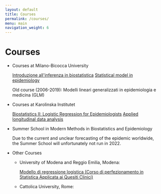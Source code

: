 ```yaml
---
layout: default
title: Courses
permalink: /courses/
menu: main
navigation_weight: 6
---
```


Courses
=====================

- Courses at Milano-Bicocca University

  [Introduzione all'inferenza in biostatistica](https://elearning.unimib.it/course/info.php?id=45369)
  [Statistical model in epidemiology](https://elearning.unimib.it/course/info.php?id=45360)

  Old course (2006-2019): Modelli lineari generalizzati in epidemiologia e medicina (GLM)
- Courses at Karolinska Institutet

  [Biostatistics II: Logistic Regression for Epidemiologists](https://kiwas.ki.se/katalog/katalog/kurs/9326;jsessionid=3391b1003bdeca674227a50638c4?lang=en)
  [Applied longitudinal data analysis](https://kiwas.ki.se/katalog/katalog/kurs/9335)
- Summer School in Modern Methods in Biostatistics and Epidemiology

  Due to the current and unclear forecasting of the epidemic worldwide, the Summer School will unfortunately not run in 2022.
- Other Courses

  - University of Modena and Reggio Emilia, Modena:

    [Modello di regressione logistica (Corso di perfezionamento in Statistica Applicata ai Quesiti Clinici)](https://statisticamedica.unimore.it/wp-content/uploads/2022/03/Locandina-XII-Edizione-CdP-Statistica-Applicata-ai-Quesiti-Clinici.pdf)

  - Cattolica University, Rome:

    []()


<div style="height:50px"></div>

<!---
Useful teaching material
=====================

- [Incidence and mortality of Prostate Cancer in Sweden, gif over time](/downloads/map_rate.gif)  

- [Visualizing multivariate logistic regression (document)](http://rpubs.com/alecri/multivLogistic)  

- [Visualize Type I/II errors: one-sample (z-)test of means](http://alessiocrippa.com/shiny/hp_err)

- [Difference between Binomial and Poisson distribution (web app)](http://alessiocrippa.com/shiny/bin_poi)  

- [Discrete random variables (lab document)](http://rpubs.com/alecri/discr_rv)

- [The Normal distribution (lab document)](http://rpubs.com/alecri/norm_rv)

- [Multivariable (2 dim) linear regression with no interaction (plot)](https://plot.ly/~alecri/216/no-interaction)

- [Multivariable (2 dim) linear regression with interaction (plot)](https://plot.ly/~alecri/214/interaction)
-->
